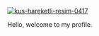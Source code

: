 <a href="https://www.hareketligifler.net/cat-kuslar-230.htm"><img src="https://www.hareketligifler.net/data/media/230/kus-hareketli-resim-0417.gif" border="0" alt="kus-hareketli-resim-0417" /></a>

Hello, welcome to my profile.

<!--
**BeydaNurPinarbasi/BeydaNurPinarbasi** is a ✨ _special_ ✨ repository because its `README.md` (this file) appears on your GitHub profile.

Here are some ideas to get you started:

- 🔭 I’m currently working on ...
- 🌱 I’m currently learning ...
- 👯 I’m looking to collaborate on ...
- 🤔 I’m looking for help with ...
- 💬 Ask me about ...
- 📫 How to reach me: ...
- 😄 Pronouns: ...
- ⚡ Fun fact: ...
-->
